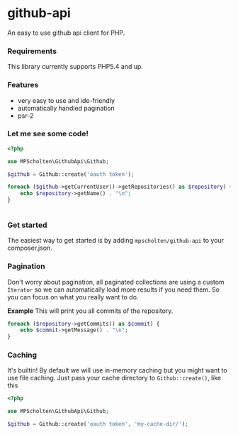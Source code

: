 github-api
==========

An easy to use github api client for PHP.

### Requirements ###
This library currently supports PHP5.4 and up.

### Features ###
* very easy to use and ide-friendly
* automatically handled pagination
* psr-2

### Let me see some code! ###

```php
<?php

use MPScholten\GithubApi\Github;

$github = Github::create('oauth token');

foreach ($github->getCurrentUser()->getRepositories() as $repository) {
    echo $repository->getName() . "\n";
}
  
```

### Get started ###
The easiest way to get started is by adding `mpscholten/github-api` to your composer.json.

### Pagination ###
Don't worry about pagination, all paginated collections are using a custom `Iterator` so we can automatically load more results if you need them. So you can focus on what you really want to do.

**Example**
This will print you all commits of the repository.
```php
foreach ($repository->getCommits() as $commit) {
    echo $commit->getMessage() . "\n";
}
```

### Caching ###
It's builtin! By default we will use in-memory caching but you might want to use file caching. Just pass your cache directory to `Github::create()`, like this
```php
<?php

use MPScholten\GithubApi\Github;

$github = Github::create('oauth token', 'my-cache-dir/');
```

